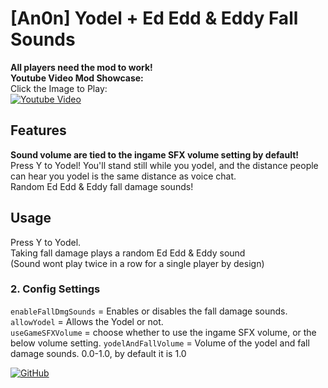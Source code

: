 # [An0n] Yodel + Ed Edd & Eddy Fall Sounds

**All players need the mod to work!**  
**Youtube Video Mod Showcase:**  
Click the Image to Play:  
[![Youtube Video](https://i.imgur.com/uX7kfou.jpeg)](https://youtu.be/8lyHo8U0NA8)

## Features
**Sound volume are tied to the ingame SFX volume setting by default!**  
Press Y to Yodel! You'll stand still while you yodel, and the distance people can hear you yodel is the same distance as voice chat.  
Random Ed Edd & Eddy fall damage sounds!

## Usage
Press Y to Yodel.  
Taking fall damage plays a random Ed Edd & Eddy sound  
(Sound wont play twice in a row for a single player by design)


### 2. Config Settings  
`enableFallDmgSounds` = Enables or disables the fall damage sounds.  
`allowYodel` = Allows the Yodel or not.  
`useGameSFXVolume` = choose whether to use the ingame SFX volume, or the below volume setting.
`yodelAndFallVolume` = Volume of the yodel and fall damage sounds. 0.0-1.0, by default it is 1.0

[![GitHub](https://img.shields.io/badge/GitHub-An0n_Patches_Peak-brightgreen?style=for-the-badge&logo=GitHub)](https://github.com/amooose/An0n_Patches_Peak/)  
